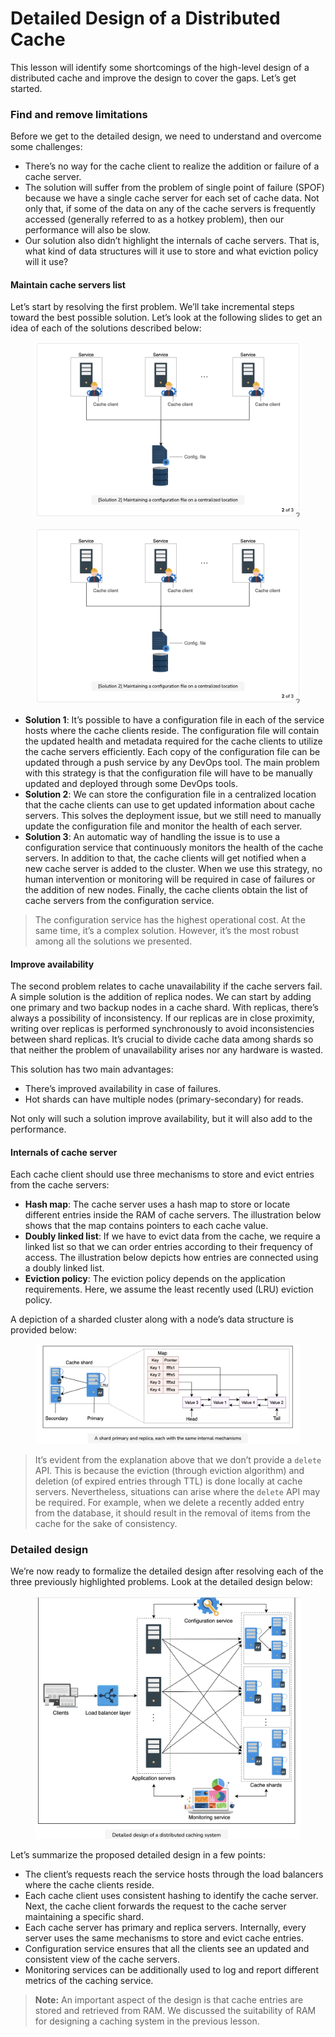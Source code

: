 # Detailed Design of a Distributed Cache

This lesson will identify some shortcomings of the high-level design of a distributed cache and improve the design to cover the gaps. Let’s get started.

### Find and remove limitations <a href="#find-and-remove-limitations-0" id="find-and-remove-limitations-0"></a>

Before we get to the detailed design, we need to understand and overcome some challenges:

* There’s no way for the cache client to realize the addition or failure of a cache server.
* The solution will suffer from the problem of single point of failure (SPOF) because we have a single cache server for each set of cache data. Not only that, if some of the data on any of the cache servers is frequently accessed (generally referred to as a hotkey problem), then our performance will also be slow.
* Our solution also didn’t highlight the internals of cache servers. That is, what kind of data structures will it use to store and what eviction policy will it use?

#### Maintain cache servers list <a href="#maintain-cache-servers-list-1" id="maintain-cache-servers-list-1"></a>

Let’s start by resolving the first problem. We’ll take incremental steps toward the best possible solution. Let’s look at the following slides to get an idea of each of the solutions described below:

<figure><img src="../.gitbook/assets/Screenshot 2023-09-03 at 12.33.53 AM.png" alt=""><figcaption></figcaption></figure>

<figure><img src="../.gitbook/assets/Screenshot 2023-09-03 at 12.33.53 AM (1).png" alt=""><figcaption></figcaption></figure>

* **Solution 1**: It’s possible to have a configuration file in each of the service hosts where the cache clients reside. The configuration file will contain the updated health and metadata required for the cache clients to utilize the cache servers efficiently. Each copy of the configuration file can be updated through a push service by any DevOps tool. The main problem with this strategy is that the configuration file will have to be manually updated and deployed through some DevOps tools.
* **Solution 2**: We can store the configuration file in a centralized location that the cache clients can use to get updated information about cache servers. This solves the deployment issue, but we still need to manually update the configuration file and monitor the health of each server.
* **Solution 3**: An automatic way of handling the issue is to use a configuration service that continuously monitors the health of the cache servers. In addition to that, the cache clients will get notified when a new cache server is added to the cluster. When we use this strategy, no human intervention or monitoring will be required in case of failures or the addition of new nodes. Finally, the cache clients obtain the list of cache servers from the configuration service.

> The configuration service has the highest operational cost. At the same time, it’s a complex solution. However, it’s the most robust among all the solutions we presented.

#### Improve availability <a href="#improve-availability-0" id="improve-availability-0"></a>

The second problem relates to cache unavailability if the cache servers fail. A simple solution is the addition of replica nodes. We can start by adding one primary and two backup nodes in a cache shard. With replicas, there’s always a possibility of inconsistency. If our replicas are in close proximity, writing over replicas is performed synchronously to avoid inconsistencies between shard replicas. It’s crucial to divide cache data among shards so that neither the problem of unavailability arises nor any hardware is wasted.

This solution has two main advantages:

* There’s improved availability in case of failures.
* Hot shards can have multiple nodes (primary-secondary) for reads.

Not only will such a solution improve availability, but it will also add to the performance.

#### Internals of cache server <a href="#internals-of-cache-server-1" id="internals-of-cache-server-1"></a>

Each cache client should use three mechanisms to store and evict entries from the cache servers:

* **Hash map**: The cache server uses a hash map to store or locate different entries inside the RAM of cache servers. The illustration below shows that the map contains pointers to each cache value.
* **Doubly linked list**: If we have to evict data from the cache, we require a linked list so that we can order entries according to their frequency of access. The illustration below depicts how entries are connected using a doubly linked list.
* **Eviction policy**: The eviction policy depends on the application requirements. Here, we assume the least recently used (LRU) eviction policy.

A depiction of a sharded cluster along with a node’s data structure is provided below:

<figure><img src="../.gitbook/assets/Screenshot 2023-09-03 at 12.34.42 AM.png" alt=""><figcaption></figcaption></figure>

> It’s evident from the explanation above that we don’t provide a `delete` API. This is because the eviction (through eviction algorithm) and deletion (of expired entries through TTL) is done locally at cache servers. Nevertheless, situations can arise where the `delete` API may be required. For example, when we delete a recently added entry from the database, it should result in the removal of items from the cache for the sake of consistency.

### Detailed design <a href="#detailed-design-0" id="detailed-design-0"></a>

We’re now ready to formalize the detailed design after resolving each of the three previously highlighted problems. Look at the detailed design below:

<figure><img src="../.gitbook/assets/Screenshot 2023-09-03 at 12.35.04 AM.png" alt=""><figcaption></figcaption></figure>

Let’s summarize the proposed detailed design in a few points:

* The client’s requests reach the service hosts through the load balancers where the cache clients reside.
* Each cache client uses consistent hashing to identify the cache server. Next, the cache client forwards the request to the cache server maintaining a specific shard.
* Each cache server has primary and replica servers. Internally, every server uses the same mechanisms to store and evict cache entries.
* Configuration service ensures that all the clients see an updated and consistent view of the cache servers.
* Monitoring services can be additionally used to log and report different metrics of the caching service.

> **Note:** An important aspect of the design is that cache entries are stored and retrieved from RAM. We discussed the suitability of RAM for designing a caching system in the previous lesson.

